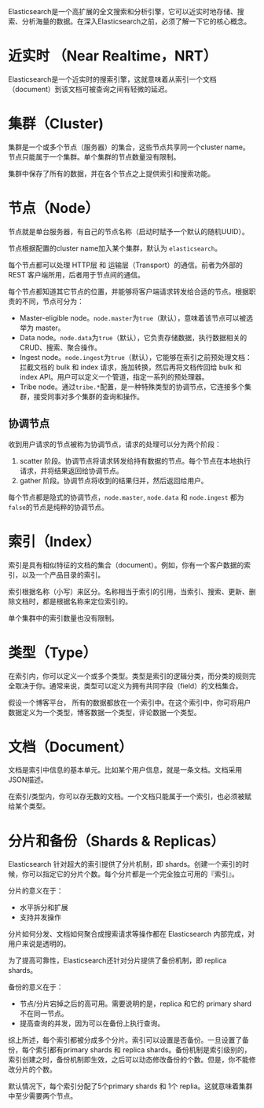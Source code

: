 Elasticsearch是一个高扩展的全文搜索和分析引擎，它可以近实时地存储、搜索、分析海量的数据。在深入Elasticsearch之前，必须了解一下它的核心概念。

# 近实时 （Near Realtime，NRT）

Elasticsearch是一个近实时的搜索引擎，这就意味着从索引一个文档（document）到该文档可被查询之间有轻微的延迟。

# 集群（Cluster)

集群是一个或多个节点（服务器）的集合，这些节点共享同一个cluster name。节点只能属于一个集群。单个集群的节点数量没有限制。

集群中保存了所有的数据，并在各个节点之上提供索引和搜索功能。

# 节点（Node）

节点就是单台服务器，有自己的节点名称（启动时赋予一个默认的随机UUID）。

节点根据配置的cluster name加入某个集群，默认为 `elasticsearch`。

每个节点都可以处理 HTTP层 和 运输层（Transport）的通信。前者为外部的 REST 客户端所用，后者用于节点间的通信。

每个节点都知道其它节点的位置，并能够将客户端请求转发给合适的节点。根据职责的不同，节点可分为：

- Master-eligible node。`node.master`为`true`（默认），意味着该节点可以被选举为 master。
- Data node。`node.data`为`true`（默认），它负责存储数据，执行数据相关的CRUD、搜索、聚合操作。
- Ingest node。`node.ingest`为`true`（默认），它能够在索引之前预处理文档：拦截文档的 bulk 和 index 请求，施加转换，然后再将文档传回给 bulk 和 index API。用户可以定义一个管道，指定一系列的预处理器。
- Tribe node。通过`tribe.*`配置，是一种特殊类型的协调节点，它连接多个集群，接受同事对多个集群的查询和操作。

## 协调节点

收到用户请求的节点被称为协调节点，请求的处理可以分为两个阶段：

1. scatter 阶段。协调节点将请求转发给持有数据的节点。每个节点在本地执行请求，并将结果返回给协调节点。
2. gather 阶段。协调节点将收到的结果归并，然后返回给用户。

每个节点都是隐式的协调节点，`node.master`, `node.data` 和 `node.ingest` 都为 `false`的节点是纯粹的协调节点。

# 索引（Index）

索引是具有相似特征的文档的集合（document）。例如，你有一个客户数据的索引，以及一个产品目录的索引。

索引根据名称（小写）来区分。名称相当于索引的引用，当索引、搜索、更新、删除文档时，都是根据名称来定位索引的。

单个集群中的索引数量也没有限制。

# 类型（Type）

在索引内，你可以定义一个或多个类型。类型是索引的逻辑分类，而分类的规则完全取决于你。通常来说，类型可以定义为拥有共同字段（field）的文档集合。

假设一个博客平台， 所有的数据都放在一个索引中。在这个索引中，你可将用户数据定义为一个类型，博客数据一个类型，评论数据一个类型。

# 文档（Document）

文档是索引中信息的基本单元。比如某个用户信息，就是一条文档。文档采用JSON描述。

在索引/类型内，你可以存无数的文档。一个文档只能属于一个索引，也必须被赋给某个类型。

# 分片和备份（Shards & Replicas）

Elasticsearch 针对超大的索引提供了分片机制，即 shards。创建一个索引的时候，你可以指定它的分片个数。每个分片都是一个完全独立可用的『索引』。

分片的意义在于：

- 水平拆分和扩展
- 支持并发操作

分片如何分发、文档如何聚合成搜索请求等操作都在 Elasticsearch 内部完成，对用户来说是透明的。

为了提高可靠性，Elasticsearch还针对分片提供了备份机制，即 replica shards。

备份的意义在于：

- 节点/分片宕掉之后的高可用。需要说明的是，replica 和它的 primary shard 不在同一节点。
- 提高查询的并发，因为可以在备份上执行查询。



综上所述，每个索引都被分成多个分片。索引可以设置是否备份。一旦设置了备份，每个索引都有primary shards 和 replica shards。备份机制是索引级别的，索引创建之时，备份机制即生效，之后可以动态修改备份的个数。但是，你不能修改分片的个数。

默认情况下，每个索引分配了5个primary shards 和 1个 replia。这就意味着集群中至少需要两个节点。

